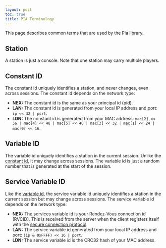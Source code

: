 ```yaml
---
layout: post
toc: true
title: PIA Terminology
---
```


This page describes common terms that are used by the Pia library.

## Station
A station is just a console. Note that one station may carry multiple players.

## Constant ID
The constant id uniquely identifies a station, and never changes, even across sessions. The constant id depends on the network type:

* **NEX:** The constant id is the same as your principal id (pid).
* **LAN:** The constant id is generated from your local IP address and port: `ip << 32 | port`.
* **LDN:** The constant id is generated from your MAC address: `mac[2] << 56 | mac[4] << 48 | mac[5] << 40 | mac[3] << 32 | mac[1] << 24 | mac[0] << 16`.

## Variable ID
The variable id uniquely identifies a station in the current session. Unlike the [constant id](#constant-id), it may change across sessions. The variable id is just a random number that is generated at the start of the session.

## Service Variable ID
Like the [variable id](#variable-id), the service variable id uniquely identifies a station in the current session but may change across sessions. The service variable id depends on the network type:

* **NEX:** The services variable id is your Rendez-Vous connection id (RVCID). This is received from the server when the client registers itself with the [secure connection protocol](/docs/nex/protocols/secure-connection).
* **LAN:** The service variable id generated from your local IP address and port: `(ip & 0xFFFF) << 16 | port`.
* **LDN:** The service variable id is the CRC32 hash of your MAC address.

